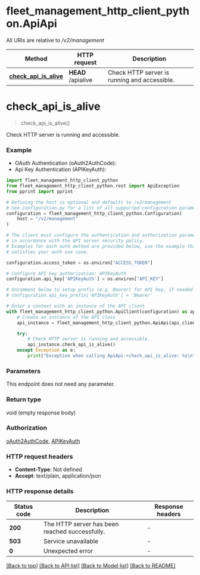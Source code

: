 # fleet_management_http_client_python.ApiApi

All URIs are relative to */v2/management*

Method | HTTP request | Description
------------- | ------------- | -------------
[**check_api_is_alive**](ApiApi.md#check_api_is_alive) | **HEAD** /apialive | Check HTTP server is running and accessible.


# **check_api_is_alive**
> check_api_is_alive()

Check HTTP server is running and accessible.

### Example

* OAuth Authentication (oAuth2AuthCode):
* Api Key Authentication (APIKeyAuth):

```python
import fleet_management_http_client_python
from fleet_management_http_client_python.rest import ApiException
from pprint import pprint

# Defining the host is optional and defaults to /v2/management
# See configuration.py for a list of all supported configuration parameters.
configuration = fleet_management_http_client_python.Configuration(
    host = "/v2/management"
)

# The client must configure the authentication and authorization parameters
# in accordance with the API server security policy.
# Examples for each auth method are provided below, use the example that
# satisfies your auth use case.

configuration.access_token = os.environ["ACCESS_TOKEN"]

# Configure API key authorization: APIKeyAuth
configuration.api_key['APIKeyAuth'] = os.environ["API_KEY"]

# Uncomment below to setup prefix (e.g. Bearer) for API key, if needed
# configuration.api_key_prefix['APIKeyAuth'] = 'Bearer'

# Enter a context with an instance of the API client
with fleet_management_http_client_python.ApiClient(configuration) as api_client:
    # Create an instance of the API class
    api_instance = fleet_management_http_client_python.ApiApi(api_client)

    try:
        # Check HTTP server is running and accessible.
        api_instance.check_api_is_alive()
    except Exception as e:
        print("Exception when calling ApiApi->check_api_is_alive: %s\n" % e)
```



### Parameters

This endpoint does not need any parameter.

### Return type

void (empty response body)

### Authorization

[oAuth2AuthCode](../README.md#oAuth2AuthCode), [APIKeyAuth](../README.md#APIKeyAuth)

### HTTP request headers

 - **Content-Type**: Not defined
 - **Accept**: text/plain, application/json

### HTTP response details

| Status code | Description | Response headers |
|-------------|-------------|------------------|
**200** | The HTTP server has been reached successfully. |  -  |
**503** | Service unavailable |  -  |
**0** | Unexpected error |  -  |

[[Back to top]](#) [[Back to API list]](../README.md#documentation-for-api-endpoints) [[Back to Model list]](../README.md#documentation-for-models) [[Back to README]](../README.md)

